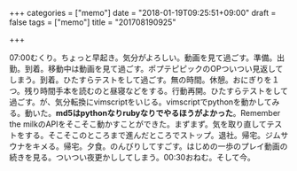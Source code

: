 +++
categories = ["memo"]
date = "2018-01-19T09:25:51+09:00"
draft = false
tags = ["memo"]
title = "201708190925"

+++

07:00むくり。ちょっと早起き。気分がよろしい。動画を見て過ごす。準備。出勤。到着。移動中は動画を見て過ごす。ポプテピピックのOPついつい見返してしまう。到着。ひたすらテストをして過ごす。無の時間。休憩。おにぎりを１つ。残り時間手本を読むのと昼寝などをする。行動再開。ひたすらテストをして過ごす。が、気分転換にvimscriptをいじる。vimscriptでpythonを動かしてみる。動いた。**md5はpythonなりrubyなりでやるほうがよかった**。Remember the milkのAPIをそこそこ動かすことができた。まずまず。気を取り直してテストをする。そこそこのところまで進んだところでストップ。退社。帰宅。ジムサウナをキメる。帰宅。夕食。のんびりしてすごす。はじめの一歩のプレイ動画の続きを見る。ついつい夜更かししてしまう。00:30おねむ。そして今。
